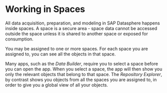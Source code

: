 <!-- loio6a396f6cf7ad41faa3a8cdd24f4e728a -->

# Working in Spaces

All data acquisition, preparation, and modeling in SAP Datasphere happens inside spaces. A space is a secure area - space data cannot be accessed outside the space unless it is shared to another space or exposed for consumption.

You may be assigned to one or more spaces. For each space you are assigned to, you can see all the objects in that space.

Many apps, such as the *Data Builder*, require you to select a space before you can open the app. When you select a space, the app will then show you only the relevant objects that belong to that space. The *Repository Explorer*, by contrast shows you objects from all the spaces you are assigned to, in order to give you a global view of all your objects.

